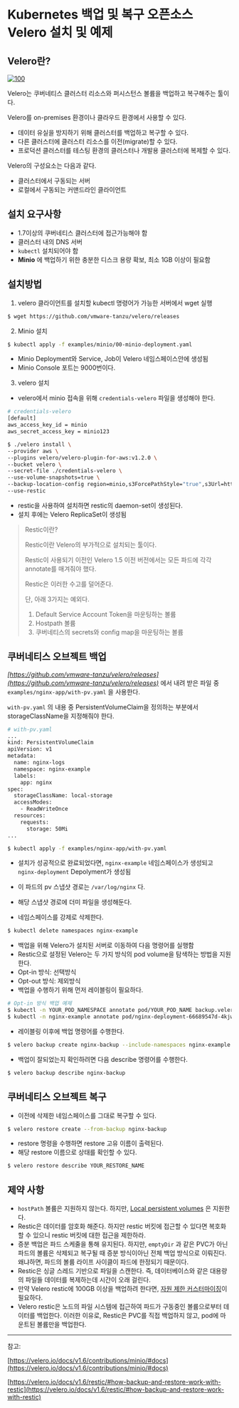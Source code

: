 # Kubernetes 백업 및 복구 오픈소스 Velero 설치 및 예제



## Velero란?

[![100](https://camo.githubusercontent.com/fa0e9e9d38af94452eaa4251efb5bb8fbf6e2b8bb3354a313276d2ae26c603ed/68747470733a2f2f76656c65726f2e696f2f646f63732f6d61696e2f696d672f76656c65726f2e706e67)](https://camo.githubusercontent.com/fa0e9e9d38af94452eaa4251efb5bb8fbf6e2b8bb3354a313276d2ae26c603ed/68747470733a2f2f76656c65726f2e696f2f646f63732f6d61696e2f696d672f76656c65726f2e706e67)

Velero는 쿠버네티스 클러스터 리소스와 퍼시스턴스 볼륨을 백업하고 복구해주는 툴이다.

Velero를 on-premises 환경이나 클라우드 환경에서 사용할 수 있다.

- 데이터 유실을 방지하기 위해 클러스터를 백업하고 복구할 수 있다.
- 다른 클러스터에 클러스터 리소스를 이전(migrate)할 수 있다.
- 프로덕션 클러스터를 테스팅 환경의 클러스터나 개발용 클러스터에 복제할 수 있다.

Velero의 구성요소는 다음과 같다.

- 클러스터에서 구동되는 서버
- 로컬에서 구동되는 커맨드라인 클라이언트



## 설치 요구사항

- 1.7이상의 쿠버네티스 클러스터에 접근가능해야 함
- 클러스터 내의 DNS 서버
- `kubectl` 설치되어야 함
- **Minio** 에 백업하기 위한 충분한 디스크 용량 확보, 최소 1GB 이상이 필요함



## 설치방법

1. velero 클라이언트를 설치할 kubectl 명령어가 가능한 서버에서 wget 실행

```bash
$ wget https://github.com/vmware-tanzu/velero/releases
```

2. Minio 설치

```bash
$ kubectl apply -f examples/minio/00-minio-deployment.yaml
```

- Minio Deployment와 Service, Job이 Velero 네임스페이스안에 생성됨
- Minio Console 포트는 9000번이다.

3. velero 설치

- velero에서 minio 접속을 위해 `credentials-velero` 파일을  생성해야 한다.

```bash
# credentials-velero
[default]
aws_access_key_id = minio
aws_secret_access_key = minio123
```

```bash
$ ./velero install \
--provider aws \
--plugins velero/velero-plugin-for-aws:v1.2.0 \
--bucket velero \
--secret-file ./credentials-velero \
--use-volume-snapshots=true \
--backup-location-config region=minio,s3ForcePathStyle="true",s3Url=http://minio.velero.svc:9000 \
--use-restic
```

- restic을 사용하여 설치하면 restic의 daemon-set이 생성된다.
- 설치 후에는 Velero ReplicaSet이 생성됨

> Restic이란?
>
> Restic이란 Velero의 부가적으로 설치되는 툴이다.
>
> Restic이 사용되기 이전인 Velero 1.5 이전 버전에서는 모든 파드에 각각 annotate를 매겨줘야 했다.
>
> Restic은 이러한 수고를 덜어준다.
>
> 단, 아래 3가지는 예외다.
>
> 1. Default Service Account Token을 마운팅하는 볼륨
> 2. Hostpath 볼륨
> 3. 쿠버네티스의 secrets와 config map을 마운팅하는 볼륨



## 쿠버네티스 오브젝트 백업

*[https://github.com/vmware-tanzu/velero/releases](https://github.com/vmware-tanzu/velero/releases)* 에서 내려 받은 파일 중 `examples/nginx-app/with-pv.yaml` 을 사용한다.

`with-pv.yaml` 의 내용 중 PersistentVolumeClaim을 정의하는 부분에서 storageClassName을 지정해줘야 한다.

```bash
# with-pv.yaml
...
kind: PersistentVolumeClaim
apiVersion: v1
metadata:
  name: nginx-logs
  namespace: nginx-example
  labels:
    app: nginx
spec:
  storageClassName: local-storage
  accessModes:
    - ReadWriteOnce
  resources:
    requests:
      storage: 50Mi
...
```

```bash
$ kubectl apply -f examples/nginx-app/with-pv.yaml
```

- 설치가 성공적으로 완료되었다면, `nginx-example` 네임스페이스가 생성되고 `nginx-deployment` Depolyment가 생성됨
- 이 파드의 pv 스냅샷 경로는 `/var/log/nginx` 다.
- 해당 스냅샷 경로에 더미 파일을 생성해둔다.

- 네임스페이스를 강제로 삭제한다.

```bash
$ kubectl delete namespaces nginx-example
```

- 백업을 위해 Velero가 설치된 서버로 이동하여 다음 명령어를 실행함
- Restic으로 설정된 Velero는 두 가지 방식의 pod volume을 탐색하는 방법을 지원한다.
- Opt-in 방식: 선택방식
- Opt-out 방식: 제외방식
- 백업을 수행하기 위해 먼저 레이블링이 필요하다.

```bash
# Opt-in 방식 백업 예제
$ kubectl -n YOUR_POD_NAMESPACE annotate pod/YOUR_POD_NAME backup.velero.io/backup-volumes=YOUR_VOLUME_NAME_1,YOUR_VOLUME_NAME_2,...
$ kubectl -n nginx-example annotate pod/nginx-deployment-66689547d-4kjwp
```

- 레이블링 이후에 백업 명령어를 수행한다.

```bash
$ velero backup create nginx-backup --include-namespaces nginx-example
```

- 백업이 잘되었는지 확인하려면 다음 describe 명령어를 수행한다.

```bash
$ velero backup describe nginx-backup
```



## 쿠버네티스 오브젝트 복구

- 이전에 삭제한 네임스페이스를 그대로 복구할 수 있다.

```bash
$ velero restore create --from-backup nginx-backup
```

- restore 명령을 수행하면 restore 고유 이름이 출력된다.
- 해당 restore 이름으로 상태를 확인할 수 있다.

```bash
$ velero restore describe YOUR_RESTORE_NAME
```



## 제약 사항

- `hostPath` 볼륨은 지원하지 않는다. 하지만, [Local persistent volumes](https://kubernetes.io/docs/concepts/storage/volumes/#local) 은 지원한다.
- Restic은 데이터를 암호화 해준다. 하지만 restic 버킷에 접근할 수 있다면 복호화할 수 있으니 restic 버킷에 대한 접근을 제한하라.
- 증분 백업은 파드 스케줄을 통해 유지된다. 하지만, `emptyDir` 과 같은 PVC가 아닌 파드의 볼륨은 삭제되고 복구될 때 증분 방식이아닌 전체 백업 방식으로 이뤄진다. 왜냐하면, 파드의 볼륨 라이프 사이클이 파드에 한정되기 때문이다.
- Restic은 싱글 스레드 기반으로 파일을 스캔한다. 즉, 데이터베이스와 같은 대용량의 파일들 데이터를 복제하는데 시간이 오래 걸린다.
- 만약 Velero restic에 100GB 이상을 백업하려 한다면, [자원 제한 커스터마이징](https://github.com/vmware-tanzu/velero/blob/main/docs/main/customize-installation/#customize-resource-requests-and-limits)이 필요하다.
- Velero restic은 노드의 파일 시스템에 접근하여 파드가 구동중인 볼륨으로부터 데이터를 백업한다. 이러한 이유로, Restic은 PVC를 직접 백업하지 않고, pod에 마운트된 볼륨만을 백업한다.

---

참고:

[https://velero.io/docs/v1.6/contributions/minio/#docs](https://velero.io/docs/v1.6/contributions/minio/#docs)

[https://velero.io/docs/v1.6/restic/#how-backup-and-restore-work-with-restic](https://velero.io/docs/v1.6/restic/#how-backup-and-restore-work-with-restic)